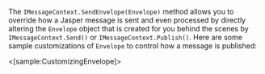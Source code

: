 <!--title:Working with Envelopes-->

The `IMessageContext.SendEnvelope(Envelope)` method allows you to override how a Jasper message is sent and even processed by directly altering the `Envelope` object that is created for you behind the scenes by `IMessageContext.Send()` or `IMessageContext.Publish()`. Here are some sample customizations of `Envelope` to control how a message is published:

<[sample:CustomizingEnvelope]>